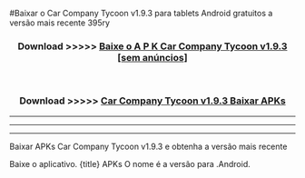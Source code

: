 #Baixar o Car Company Tycoon v1.9.3  para tablets Android gratuitos a versão mais recente 395ry


<div align="center">
<h3>Download >>>>> <a href="https://pt-web.web.app/?pt= Car Company Tycoon v1.9.3">Baixe o A P K Car Company Tycoon v1.9.3 [sem anúncios]</a></h3><br>

<h3>Download >>>>> <a href="https://pt-web.web.app/?pt= Car Company Tycoon v1.9.3">Car Company Tycoon v1.9.3 Baixar APKs</a></h3>
</div>

----------------------------------------------------------

----------------------------------------------------------

----------------------------------------------------------

Baixar APKs Car Company Tycoon v1.9.3 e obtenha a versão mais recente

Baixe o aplicativo. {title} APKs O nome é a versão para .Android.


